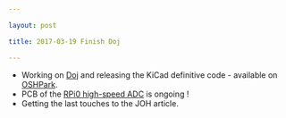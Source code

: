 ```yaml
---

layout: post

title: 2017-03-19 Finish Doj

---
```



-   Working on [Doj](/doj) and releasing the KiCad definitive code -
    available on
    [OSHPark](https://oshpark.com/shared_projects/2taE6p4M).
-   PCB of the [RPi0 high-speed ADC](https://github.com/kelu124/bomanz)
    is ongoing !
-   Getting the last touches to the JOH article.


